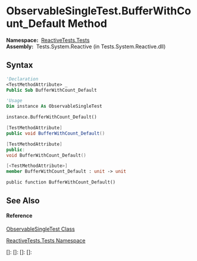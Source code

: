 # ObservableSingleTest.BufferWithCount\_Default Method

**Namespace:**  [ReactiveTests.Tests](ReactiveTests.Tests\ReactiveTests.Tests.md)  
**Assembly:**  Tests.System.Reactive (in Tests.System.Reactive.dll)

## Syntax

```vb
'Declaration
<TestMethodAttribute> _
Public Sub BufferWithCount_Default
```

```vb
'Usage
Dim instance As ObservableSingleTest

instance.BufferWithCount_Default()
```

```csharp
[TestMethodAttribute]
public void BufferWithCount_Default()
```

```c++
[TestMethodAttribute]
public:
void BufferWithCount_Default()
```

```fsharp
[<TestMethodAttribute>]
member BufferWithCount_Default : unit -> unit 
```

```jscript
public function BufferWithCount_Default()
```

## See Also

#### Reference

[ObservableSingleTest Class](ObservableSingleTest\ObservableSingleTest.md)

[ReactiveTests.Tests Namespace](ReactiveTests.Tests\ReactiveTests.Tests.md)

[]: 
[]: 
[]: 
[]: 